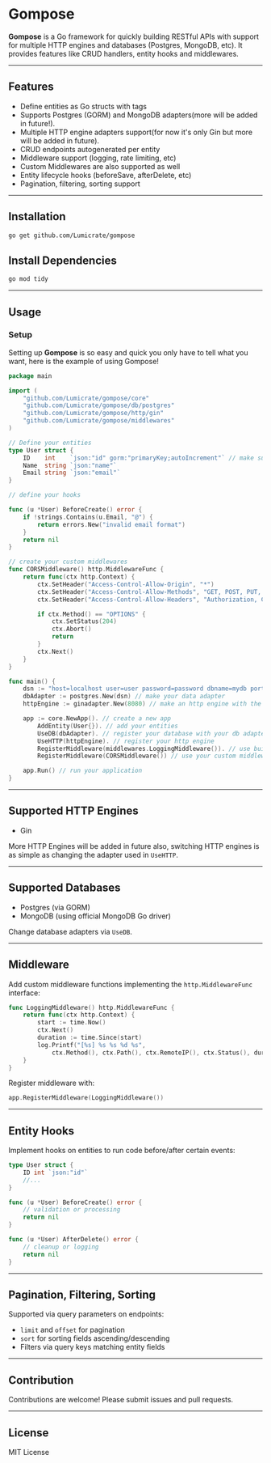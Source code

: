 # Gompose

**Gompose** is a Go framework for quickly building RESTful APIs with support for multiple HTTP engines and databases (Postgres, MongoDB, etc). It provides features like CRUD handlers, entity hooks and middlewares.

---

## Features

- Define entities as Go structs with tags
- Supports Postgres (GORM) and MongoDB adapters(more will be added in future!).
- Multiple HTTP engine adapters support(for now it's only Gin but more will be added in future).
- CRUD endpoints autogenerated per entity
- Middleware support (logging, rate limiting, etc)
- Custom Middlewares are also supported as well
- Entity lifecycle hooks (beforeSave, afterDelete, etc)
- Pagination, filtering, sorting support

---

## Installation

```bash
go get github.com/Lumicrate/gompose
```


## Install Dependencies

```bash
go mod tidy
```

---

## Usage

### Setup

Setting up **Gompose** is so easy and quick you only have to tell what you want, here is the example of using Gompose!

```go
package main

import (
    "github.com/Lumicrate/gompose/core"
    "github.com/Lumicrate/gompose/db/postgres"
    "github.com/Lumicrate/gompose/http/gin"
    "github.com/Lumicrate/gompose/middlewares"
)

// Define your entities
type User struct {
    ID    int    `json:"id" gorm:"primaryKey;autoIncrement"` // make sure to include ID field for your entities
    Name  string `json:"name"`
    Email string `json:"email"`
}

// define your hooks

func (u *User) BeforeCreate() error {
	if !strings.Contains(u.Email, "@") {
		return errors.New("invalid email format")
	}
	return nil
}

// create your custom middlewares
func CORSMiddleware() http.MiddlewareFunc {
	return func(ctx http.Context) {
		ctx.SetHeader("Access-Control-Allow-Origin", "*")
		ctx.SetHeader("Access-Control-Allow-Methods", "GET, POST, PUT, DELETE, OPTIONS")
		ctx.SetHeader("Access-Control-Allow-Headers", "Authorization, Content-Type")

		if ctx.Method() == "OPTIONS" {
			ctx.SetStatus(204)
			ctx.Abort()
			return
		}
		ctx.Next()
	}
}

func main() {
    dsn := "host=localhost user=user password=password dbname=mydb port=5432 sslmode=disable" // set up the data source name
    dbAdapter := postgres.New(dsn) // make your data adapter
    httpEngine := ginadapter.New(8080) // make an http engine with the port

    app := core.NewApp(). // create a new app
        AddEntity(User{}). // add your entities
        UseDB(dbAdapter). // register your database with your db adapter
        UseHTTP(httpEngine). // register your http engine 
        RegisterMiddleware(middlewares.LoggingMiddleware()). // use built-in middlewares
        RegisterMiddleware(CORSMiddleware()) // use your custom middleware

    app.Run() // run your application
}
```

---

## Supported HTTP Engines

- Gin

More HTTP Engines will be added in future also, switching HTTP engines is as simple as changing the adapter used in `UseHTTP`.

---

## Supported Databases

- Postgres (via GORM)
- MongoDB (using official MongoDB Go driver)

Change database adapters via `UseDB`.

---

## Middleware

Add custom middleware functions implementing the `http.MiddlewareFunc` interface:

```go
func LoggingMiddleware() http.MiddlewareFunc {
    return func(ctx http.Context) {
        start := time.Now()
        ctx.Next()
        duration := time.Since(start)
        log.Printf("[%s] %s %s %d %s",
            ctx.Method(), ctx.Path(), ctx.RemoteIP(), ctx.Status(), duration)
    }
}
```

Register middleware with:

```go
app.RegisterMiddleware(LoggingMiddleware())
```

---

## Entity Hooks

Implement hooks on entities to run code before/after certain events:

```go
type User struct {
    ID int `json:"id"`
    //...
}

func (u *User) BeforeCreate() error {
    // validation or processing
    return nil
}

func (u *User) AfterDelete() error {
    // cleanup or logging
    return nil
}
```

---

## Pagination, Filtering, Sorting

Supported via query parameters on endpoints:

- `limit` and `offset` for pagination
- `sort` for sorting fields ascending/descending
- Filters via query keys matching entity fields

---

## Contribution

Contributions are welcome! Please submit issues and pull requests.

---

## License

MIT License
